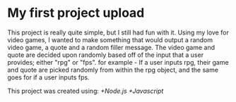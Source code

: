 # My first project upload

This project is really quite simple, but I still had fun with it. Using my love for video games, I wanted to make something that would output a random video game, a quote and a random filler message. The video game and quote are decided upon randomly based off of the input that a user provides; either "rpg" or "fps". for example - If a user inputs rpg, their game and quote are picked randomly from within the rpg object, and the same goes for if a user inputs fps.

This project was created using:
*+Node.js*
*+Javascript*
